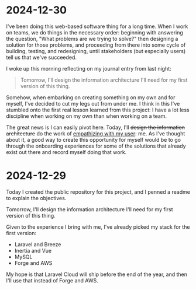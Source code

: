 # 2024-12-30

I've been doing this web-based software thing for a long time. When I work on teams, we do things in the necessary 
order: beginning with answering the question, "What problems are we trying to solve?" then designing a solution for 
those problems, and proceeding from there into some cycle of building, testing, and redesigning, until stakeholders 
(but especially users) tell us that we've succeeded.

I woke up this morning reflecting on my journal entry from last night:

> Tomorrow, I'll design the information architecture I'll need for my first version of this thing.

Somehow, when embarking on creating something on my own and for myself, I've decided to cut my legs out
from under me. I think in this I've stumbled onto the first real lesson learned from this project: I have a lot
less discipline when working on my own than when working on a team.

The great news is I can easily pivot here. Today, I'll ~~design the information architecture~~ do the
work of [empathizing with my user](https://www.nngroup.com/articles/empathy-mapping/): me. As I've thought about it,
a good way to create this opportunity for myself would be to go through the onboarding experiences for some of the
solutions that already exist out there and record myself doing that work.



# 2024-12-29

Today I created the public repository for this project, and I penned a readme to explain the objectives.

Tomorrow, I'll design the information architecture I'll need for my first version of this thing.

Given to the experience I bring with me, I've already picked my stack for the first version:

- Laravel and Breeze
- Inertia and Vue
- MySQL
- Forge and AWS

My hope is that Laravel Cloud will ship before the end of the year, and then I'll use that instead of Forge and AWS.